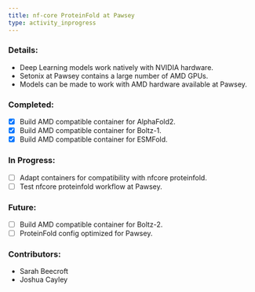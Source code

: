 ```yaml
---
title: nf-core ProteinFold at Pawsey
type: activity_inprogress
---
```


### Details:

- Deep Learning models work natively with NVIDIA hardware.
- Setonix at Pawsey contains a large number of AMD GPUs.
- Models can be made to work with AMD hardware available at Pawsey.

### Completed:
- [x] Build AMD compatible container for AlphaFold2.
- [x] Build AMD compatible container for Boltz-1.
- [x] Build AMD compatible container for ESMFold.

### In Progress:
- [ ] Adapt containers for compatibility with nfcore proteinfold.
- [ ] Test nfcore proteinfold workflow at Pawsey.

### Future:
- [ ] Build AMD compatible container for Boltz-2.
- [ ] ProteinFold config optimized for Pawsey.

### Contributors:

- Sarah Beecroft
- Joshua Cayley